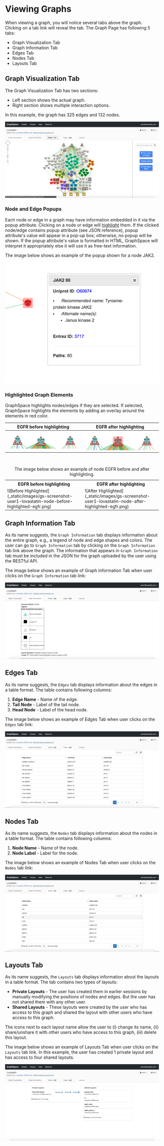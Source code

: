 # Viewing Graphs

When viewing a graph, you will notice several tabs above the graph. Clicking on a tab link will reveal the tab. The Graph Page has following 5 tabs:

- Graph Visualization Tab
- Graph Information Tab
- Edges Tab
- Nodes Tab
- Layouts Tab


## Graph Visualization Tab

The Graph Visualization Tab has two sections:
- Left section shows the actual graph.
- Right section shows multiple interaction options.

In this example, the graph has 325 edges and 132 nodes.

![Graph Visualization Tab](_static/images/gs-screenshot-user1-lovastatin-graph-visualization-tab.png)

### Node and Edge Popups

Each node or edge in a graph may have information embedded in it via the popup attribute. Clicking on a node or edge will [highlight](#highlighted-graph-elements) them. If the clicked node/edge contains popup attribute (see JSON reference), popup attribute's value will appear in a pop-up box; otherwise, no popup will be shown. If the popup attribute's value is formatted in HTML, GraphSpace will interpret it appropriately else it will use it as free-text information. 

The image below shows an example of the popup shown for a node JAK2. 

![Graph Visualization Tab](_static/images/gs-screenshot-user1-lovastatin-node-popup.png)

### Highlighted Graph Elements

GraphSpace highlights nodes/edges if they are selected. If selected, GraphSpace highlights the elements by adding an overlay around the elements in red color.
 


EGFR before highlighting             |  EGFR after highlighting 
:-------------------------:|:-------------------------:
![Before Highlighted](_static/images/gs-screenshot-user1-lovastatin-node-before-highlighted-egfr.png)  |  ![After Highlighted](_static/images/gs-screenshot-user1-lovastatin-node-after-highlighted-egfr.png)

<br>

<table cellspacing="0">
<caption>The image below shows an example of node EGFR before and after highlighting.</caption>
<tr>                          
   <th>EGFR before highlighting </th> 
   <th>EGFR after highlighting </th>              
</tr>
<tr> 
   
   <td class="">
   ![Before Highlighted](_static/images/gs-screenshot-user1-lovastatin-node-before-highlighted-egfr.png)
   </td>               
   <td class="">
   ![After Highlighted](_static/images/gs-screenshot-user1-lovastatin-node-after-highlighted-egfr.png)
   </td> 
</tr>
</table>



## Graph Information Tab

As its name suggests, the `Graph Information` tab displays information about the entire graph, e.g., a legend of node and edge shapes and colors. The user can go to `Graph Information` tab by clicking on the `Graph Information` tab link above the graph. The information that appears in `Graph Information` tab must be included in the JSON for the graph uploaded by the user using the RESTful API.

The image below shows an example of Graph Information Tab when user clicks on the `Graph Information` tab link:

![Graph Information Tab Image](_static/images/gs-screenshot-user1-lovastatin-graph-information-tab.png)

## Edges Tab

As its name suggests, the `Edges` tab displays information about the edges in a table format. The table contains following columns:

1. **Edge Name** - Name of the edge.
2. **Tail Node** - Label of the tail node.
3. **Head Node** - Label of the head node.

The image below shows an example of Edges Tab when user clicks on the `Edges` tab link:

![Graph Edges Tab Image](_static/images/gs-screenshot-user1-lovastatin-graph-edges-tab.png)

## Nodes Tab

As its name suggests, the `Nodes` tab displays information about the nodes in a table format. The table contains following columns:

1. **Node Name** - Name of the node.
2. **Node Label** - Label for the node.

The image below shows an example of Nodes Tab when user clicks on the `Nodes` tab link:

![Graph Nodes Tab Image](_static/images/gs-screenshot-user1-lovastatin-graph-nodes-tab.png)

## Layouts Tab

As its name suggests, the `Layouts` tab displays information about the layouts in a table format. The tab contains two types of layouts:

- **Private Layouts** - The user has created them in earlier sessions by manually modifying the positions of nodes and edges. But the user has not shared them with any other user.
- **Shared Layouts** - These layouts were created by the user who has access to this graph and shared the layout with other users who have access to this graph.
    
The icons next to each layout name allow the user to (i) change its name, (ii) share/unshare it with other users who have access to this graph, (iii) delete this layout.

The image below shows an example of Layouts Tab when user clicks on the `Layouts` tab link. In this example, the user has created 1 private layout and has access to four shared layouts.

![Graph Layouts Tab Image](_static/images/gs-screenshot-user1-lovastatin-graph-layouts-tab.png)



